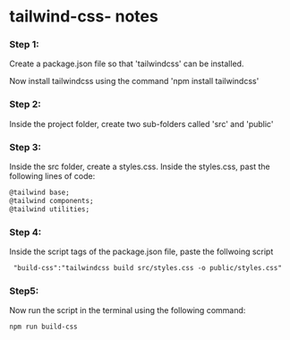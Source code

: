 # tailwind-css- notes

### Step 1:
Create a package.json file so that 'tailwindcss' can be installed. 

Now install tailwindcss using the command 'npm install tailwindcss'

### Step 2:
Inside the project folder, create two sub-folders called 'src' and 'public'

### Step 3:
Inside the src folder, create a styles.css.
Inside the styles.css, past the following lines of code:
```html
@tailwind base;
@tailwind components;
@tailwind utilities;
```

### Step 4:
Inside the script tags of the package.json file, paste the follwoing script
```html
 "build-css":"tailwindcss build src/styles.css -o public/styles.css"
```

### Step5:
Now run the script in the terminal using the following command:
```html
npm run build-css
```
